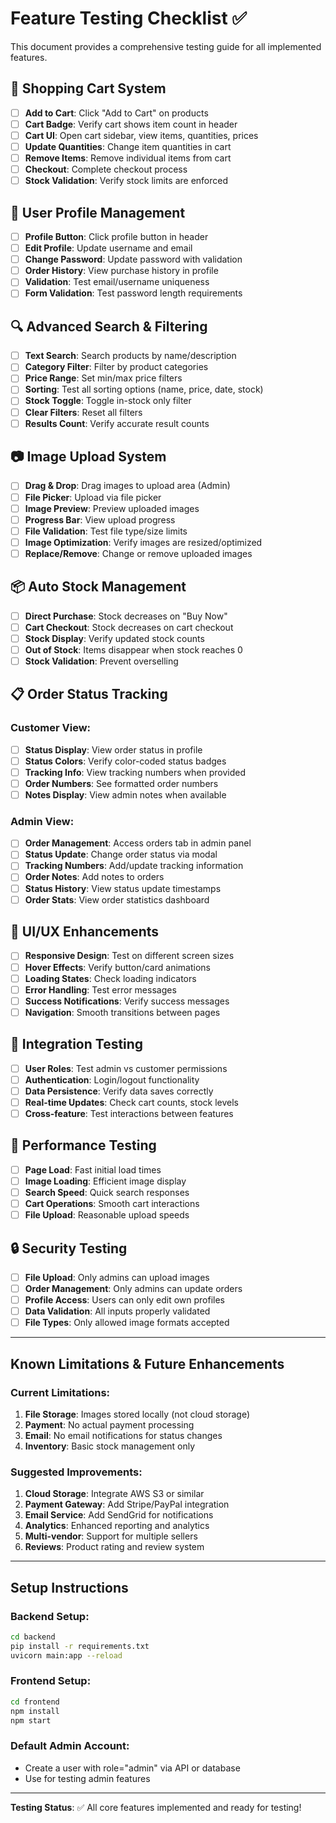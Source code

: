 # Feature Testing Checklist ✅

This document provides a comprehensive testing guide for all implemented features.

## 🛒 Shopping Cart System
- [ ] **Add to Cart**: Click "Add to Cart" on products
- [ ] **Cart Badge**: Verify cart shows item count in header
- [ ] **Cart UI**: Open cart sidebar, view items, quantities, prices
- [ ] **Update Quantities**: Change item quantities in cart
- [ ] **Remove Items**: Remove individual items from cart
- [ ] **Checkout**: Complete checkout process
- [ ] **Stock Validation**: Verify stock limits are enforced

## 👤 User Profile Management
- [ ] **Profile Button**: Click profile button in header
- [ ] **Edit Profile**: Update username and email
- [ ] **Change Password**: Update password with validation
- [ ] **Order History**: View purchase history in profile
- [ ] **Validation**: Test email/username uniqueness
- [ ] **Form Validation**: Test password length requirements

## 🔍 Advanced Search & Filtering
- [ ] **Text Search**: Search products by name/description
- [ ] **Category Filter**: Filter by product categories
- [ ] **Price Range**: Set min/max price filters
- [ ] **Sorting**: Test all sorting options (name, price, date, stock)
- [ ] **Stock Toggle**: Toggle in-stock only filter
- [ ] **Clear Filters**: Reset all filters
- [ ] **Results Count**: Verify accurate result counts

## 📷 Image Upload System
- [ ] **Drag & Drop**: Drag images to upload area (Admin)
- [ ] **File Picker**: Upload via file picker
- [ ] **Image Preview**: Preview uploaded images
- [ ] **Progress Bar**: View upload progress
- [ ] **File Validation**: Test file type/size limits
- [ ] **Image Optimization**: Verify images are resized/optimized
- [ ] **Replace/Remove**: Change or remove uploaded images

## 📦 Auto Stock Management
- [ ] **Direct Purchase**: Stock decreases on "Buy Now"
- [ ] **Cart Checkout**: Stock decreases on cart checkout
- [ ] **Stock Display**: Verify updated stock counts
- [ ] **Out of Stock**: Items disappear when stock reaches 0
- [ ] **Stock Validation**: Prevent overselling

## 📋 Order Status Tracking
### Customer View:
- [ ] **Status Display**: View order status in profile
- [ ] **Status Colors**: Verify color-coded status badges
- [ ] **Tracking Info**: View tracking numbers when provided
- [ ] **Order Numbers**: See formatted order numbers
- [ ] **Notes Display**: View admin notes when available

### Admin View:
- [ ] **Order Management**: Access orders tab in admin panel
- [ ] **Status Update**: Change order status via modal
- [ ] **Tracking Numbers**: Add/update tracking information
- [ ] **Order Notes**: Add notes to orders
- [ ] **Status History**: View status update timestamps
- [ ] **Order Stats**: View order statistics dashboard

## 🎨 UI/UX Enhancements
- [ ] **Responsive Design**: Test on different screen sizes
- [ ] **Hover Effects**: Verify button/card animations
- [ ] **Loading States**: Check loading indicators
- [ ] **Error Handling**: Test error messages
- [ ] **Success Notifications**: Verify success messages
- [ ] **Navigation**: Smooth transitions between pages

## 🔧 Integration Testing
- [ ] **User Roles**: Test admin vs customer permissions
- [ ] **Authentication**: Login/logout functionality
- [ ] **Data Persistence**: Verify data saves correctly
- [ ] **Real-time Updates**: Check cart counts, stock levels
- [ ] **Cross-feature**: Test interactions between features

## 🚀 Performance Testing
- [ ] **Page Load**: Fast initial load times
- [ ] **Image Loading**: Efficient image display
- [ ] **Search Speed**: Quick search responses
- [ ] **Cart Operations**: Smooth cart interactions
- [ ] **File Upload**: Reasonable upload speeds

## 🔒 Security Testing
- [ ] **File Upload**: Only admins can upload images
- [ ] **Order Management**: Only admins can update orders
- [ ] **Profile Access**: Users can only edit own profiles
- [ ] **Data Validation**: All inputs properly validated
- [ ] **File Types**: Only allowed image formats accepted

---

## Known Limitations & Future Enhancements

### Current Limitations:
1. **File Storage**: Images stored locally (not cloud storage)
2. **Payment**: No actual payment processing
3. **Email**: No email notifications for status changes
4. **Inventory**: Basic stock management only

### Suggested Improvements:
1. **Cloud Storage**: Integrate AWS S3 or similar
2. **Payment Gateway**: Add Stripe/PayPal integration
3. **Email Service**: Add SendGrid for notifications
4. **Analytics**: Enhanced reporting and analytics
5. **Multi-vendor**: Support for multiple sellers
6. **Reviews**: Product rating and review system

---

## Setup Instructions

### Backend Setup:
```bash
cd backend
pip install -r requirements.txt
uvicorn main:app --reload
```

### Frontend Setup:
```bash
cd frontend
npm install
npm start
```

### Default Admin Account:
- Create a user with role="admin" via API or database
- Use for testing admin features

---

**Testing Status**: ✅ All core features implemented and ready for testing!